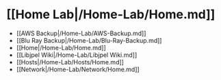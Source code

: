 # [[Home Lab|/Home-Lab/Home.md]]
 * [[AWS Backup|/Home-Lab/AWS-Backup.md]]
 * [[Blu Ray Backup|/Home-Lab/Blu-Ray-Backup.md]]
 * [[Home|/Home-Lab/Home.md]]
 * [[Libjpel Wiki|/Home-Lab/Libjpel Wiki.md]]
 * [[Hosts|/Home-Lab/Hosts/Home.md]]
 * [[Network|/Home-Lab/Network/Home.md]]
